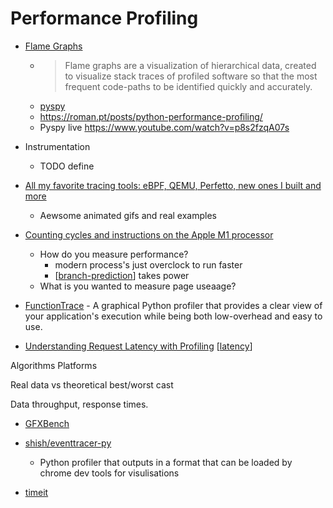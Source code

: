 Performance Profiling
=====================

* [Flame Graphs](https://www.brendangregg.com/flamegraphs.html)
    * > Flame graphs are a visualization of hierarchical data, created to visualize stack traces of profiled software so that the most frequent code-paths to be identified quickly and accurately.
    * [pyspy](https://github.com/benfred/py-spy?tab=readme-ov-file#how-do-i-run-py-spy-in-docker)
    * https://roman.pt/posts/python-performance-profiling/
    * Pyspy live https://www.youtube.com/watch?v=p8s2fzqA07s

* Instrumentation
    * TODO define

* [All my favorite tracing tools: eBPF, QEMU, Perfetto, new ones I built and more](https://thume.ca/2023/12/02/tracing-methods/)
    * Aewsome animated gifs and real examples

* [Counting cycles and instructions on the Apple M1 processor](https://lemire.me/blog/2021/03/24/counting-cycles-and-instructions-on-the-apple-m1-processor/)
    * How do you measure performance?
        * modern process's just overclock to run faster
        * [[branch-prediction]] takes power
    * What is you wanted to measure page useaage?

* [FunctionTrace](https://functiontrace.com/) - A graphical Python profiler that provides a clear view of your application's execution while being both low-overhead and easy to use.

* [Understanding Request Latency with Profiling](https://richardstartin.github.io/posts/wallclock-profiler) [[latency]]

Algorithms
Platforms

Real data vs theoretical best/worst cast

Data throughput, response times.

* [GFXBench](https://gfxbench.com/result.jsp)

* [shish/eventtracer-py](https://github.com/shish/eventtracer-py)
    * Python profiler that outputs in a format that can be loaded by chrome dev tools for visulisations
* [timeit](https://docs.python.org/3/library/timeit.html)

[//begin]: # "Autogenerated link references for markdown compatibility"
[branch-prediction]: branch-prediction.md "Branch Prediction"
[latency]: latency.md "Latency"
[//end]: # "Autogenerated link references"